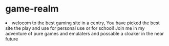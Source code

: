 # game-realm

<li>welocom to the best gaming site in a centry, You have picked the best site the play and use for personal use or for school! Join me in my adventure of pure games and emulaters and possable a cloaker in the near future</li>
